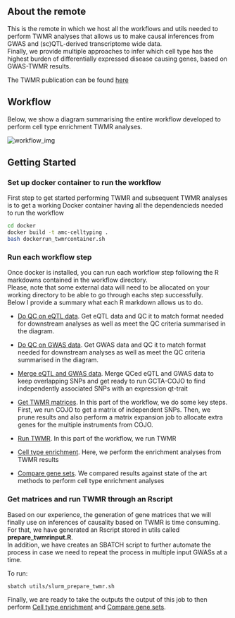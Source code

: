 


## About the remote

This is the remote in which we host all the workflows and utils needed to perform TWMR analyses that allows us to make causal inferences from GWAS and (sc)QTL-derived transcriptome wide data.  
Finally, we provide multiple approaches to infer which cell type has the highest burden of differentially expressed disease causing genes, based on GWAS-TWMR results.

The TWMR publication can be found [here](https://www.nature.com/articles/s41467-019-10936-0)


## Workflow

Below, we show a diagram summarising the entire workflow developed to perform cell type enrichment TWMR analyses.  

![workflow_img](https://github.com/AMCalejandro/celltype_twmr/blob/master/img/cte_twmr_diagram.png)





## Getting Started


### Set up docker container to run the workflow

First step to get started performing TWMR and subsequent TWMR analyses is to get a working Docker container
having all the dependencieds needed to run the workflow


```bash
cd docker
docker build -t amc-celltyping .
bash dockerrun_twmrcontainer.sh
```


### Run each workflow step


Once docker is installed, you can run each workflow step following the R markdowns contained in the workflow directory.  
Please, note that some external data will need to be allocated on your working directory to be able to go through eachs step successfully.  
Below I provide a summary what each R markdown allows us to do.  




* [Do QC on eQTL data](https://github.com/AMCalejandro/celltype_twmr/blob/master/img/1.eqtlfiles_qc.Rmd). Get eQTL data and QC it to match format needed for downstream analyses as well as meet the QC criteria summarised in the diagram.  

* [Do QC on GWAS data](https://github.com/AMCalejandro/celltype_twmr/blob/master/img/2.gwasfiles_qc.Rmd). Get GWAS data and QC it to match format needed for downstream analyses as well as meet the QC criteria summarised in the diagram.  

* [Merge eQTL and GWAS data](https://github.com/AMCalejandro/celltype_twmr/blob/master/img/3.eqtlgwasmerge.Rmd). Merge QCed eQTL and GWAS data to keep overlapping SNPs and get ready to run GCTA-COJO to find independently associated SNPs with an expression qt-trait

* [Get TWMR matrices](https://github.com/AMCalejandro/celltype_twmr/blob/master/img/4.matrix_generate.Rmd). In this part of the workflow, we do some key steps. First, we run COJO to get a matrix of independent SNPs. Then, we prune results and also perform a matrix expansion job to allocate extra genes for the multiple instruments from COJO.  

* [Run TWMR](https://github.com/AMCalejandro/celltype_twmr/blob/master/img/5.run_twmr.Rmd). In this part of the workflow, we run TWMR

* [Cell type enrichment](https://github.com/AMCalejandro/celltype_twmr/blob/master/img/6.enrichment_analysis.Rmd). Here, we perform the enrichment analyses from TWMR results

* [Compare gene sets](https://github.com/AMCalejandro/celltype_twmr/blob/master/img/7.compare_geneSets.Rmd). We compared results against state of the art methods to perform cell type enrichment analyses



### Get matrices and run TWMR through an Rscript

Based on our experience, the generation of gene matrices that we will finally use on inferences of causality based on TWMR is time consuming.  
For that, we have generated an Rscript stored in utils called **prepare_twmrinput.R**.  
In addition, we have creates an SBATCH script to further automate the process in case we need to repeat the process in multiple input GWASs at a time.  

To run:

```bash
sbatch utils/slurm_prepare_twmr.sh
```

Finally, we are ready to take the outputs the output of this job to then perform [Cell type enrichment](https://github.com/AMCalejandro/celltype_twmr/blob/master/img/6.enrichment_analysis.Rmd) and [Compare gene sets](https://github.com/AMCalejandro/celltype_twmr/blob/master/img/7.compare_geneSets.Rmd).  